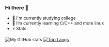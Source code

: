 ### Hi there 👋
- 🔭 I'm currently studying college
- 🌱 I’m currently learning C/C++ and more linux
- ⚡ Stats:

![My GitHub stats](https://github-readme-stats.vercel.app/api?username=dev-null-undefined&show_icons=true&theme=radical)
[![Top Langs](https://github-readme-stats.vercel.app/api/top-langs/?username=dev-null-undefined&show_icons=true&theme=radical)](https://github.com/anuraghazra/github-readme-stats)
